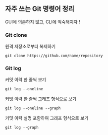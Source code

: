 ## 자주 쓰는 Git 명령어 정리

GUI에 의존하지 않고, CLI에 익숙해지자 !

### Git clone

원격 저장소로부터 복제하기

```shell
git clone https://github.com/name/repository
```

### Git log

커밋 이력 한 줄씩 보기

```shell
git log --oneline
```

커밋 이력 한 줄씩 그래프 형식으로 보기

```shell
git log --oneline --graph
```

커밋 이력 설명 포함하여 그래프 형식으로 보기

```shell
git log --graph
```



